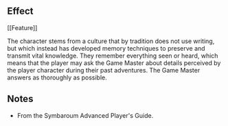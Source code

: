## Effect
[[Feature]]

The character stems from a culture that by tradition does not use writing, but which instead has developed memory techniques to preserve and transmit vital knowledge. They remember everything seen or heard, which means that the player may ask the Game Master about details perceived by the player character during their past adventures. The Game Master answers as thoroughly as possible.
## Notes
* From the Symbaroum Advanced Player's Guide.